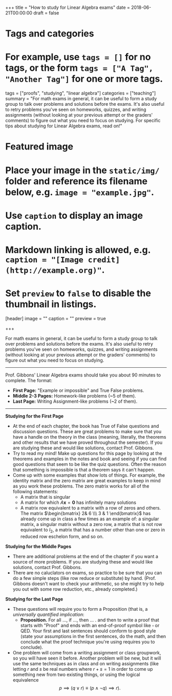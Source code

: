 +++
title = "How to study for Linear Algebra exams"
date = 2018-06-21T00:00:00
draft = false

# Tags and categories
# For example, use `tags = []` for no tags, or the form `tags = ["A Tag", "Another Tag"]` for one or more tags.
tags = ["proofs", "studying", "linear algebra"]
categories = ["teaching"]
summary = "For math exams in general, it can be useful to form a study group to talk over problems and solutions before the exams.  It's also useful to retry problems you've seen on homeworks, quizzes, and writing assignments (without looking at your previous attempt or the graders' comments) to figure out what you need to focus on studying.  For specific tips about studying for Linear Algebra exams, read on!"

# Featured image
# Place your image in the `static/img/` folder and reference its filename below, e.g. `image = "example.jpg"`.
# Use `caption` to display an image caption.
#   Markdown linking is allowed, e.g. `caption = "[Image credit](http://example.org)"`.
# Set `preview` to `false` to disable the thumbnail in listings.
[header]
image = ""
caption = ""
preview = true

+++

For math exams in general, it can be useful to form a study group to talk over problems and solutions before the exams.  It's also useful to retry problems you've seen on homeworks, quizzes, and writing assignments (without looking at your previous attempt or the graders' comments) to figure out what you need to focus on studying.

---

Prof. Gibbons' Linear Algebra exams should take you about 90 minutes to complete.  The format:

* **First Page:** "Example or impossible" and True False problems.
* **Middle 2-3 Pages:** Homework-like problems (~5 of them).
* **Last Page:** Writing Assignment-like problems (~2 of them).

---

**Studying for the First Page**

* At the end of each chapter, the book has True of False questions and discussion questions.  These are great problems to make sure that you have a handle on the theory in the class (meaning, literally, the theorems and other results that we have proved throughout the semester).  If you are studying these and would like solutions, contact Prof. Gibbons.
* Try to read my mind! Make up questions for this page by looking at the theorems and examples in the notes and book and seeing if you can find good questions that seem to be like the quiz questions.  Often the reason that something is impossible is that a theorem says it can't happen.
* Come up with some examples that show lots of things.  For example, the identity matrix and the zero matrix are great examples to keep in mind as you work these problems.  The zero matrix works for all of the following statements: 
    * A matrix that is singular 
    * A matrix for which $A\mathbf{x} = \mathbf{0}$ has infinitely many solutions
    * A matrix row equivalent to a matrix with a row of zeros
    and others.  The matrix $\begin{bmatrix} 2& 6 \\\ 3 & 1 \end{bmatrix}$ has already come up in class a few times as an example of: a singular matrix, a singular matrix without a zero row, a matrix that is not row equivalent to $I_2$, a matrix that has a number other than one or zero in reduced row eschelon form, and so on.


**Studying for the Middle Pages**

* There are additional problems at the end of the chapter if you want a source of more problems.  If you are studying these and would like solutions, contact Prof. Gibbons.
* There are no caluclators on exams, so practice to be sure that you can do a few simple steps (like row reduce or substitute) by hand.  (Prof. Gibbons doesn't want to check your arithmetic, so she might try to help you out with some row reduction, etc., already completed.)


**Studying for the Last Page**

* These questions will require you to form a Proposition (that is, a *universally quantified implication*: 
    * **Proposition.** For all ..., if ..., then ... .
    and then to write a proof that starts with "Proof" and ends with an end-of-proof symbol like $\square$ or QED.  Your first and last sentences should conform to good style (state your assumptions in the first sentences, do the math, and then conclude what the proof technique you're using requires you to conclude).
* One problem will come from a writing assignment or class groupwork, so you will have seen it before.  Another problem will be new, but it will use the same techniques as in class and on writing assignments (like letting $r$ and $s$ be real numbers where $r+s = 1$ in order to come up something new from two existing things, or using the logical equivalence $$p \implies (q \lor r) \equiv (p \land \lnot q) \implies r).$$
